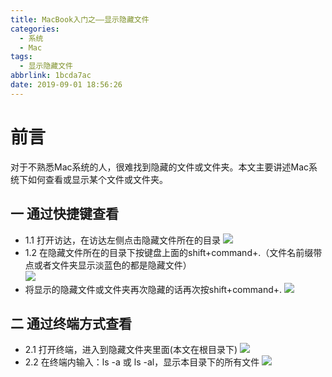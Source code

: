 ```yaml
---
title: MacBook入门之——显示隐藏文件
categories:
  - 系统
  - Mac
tags:
  - 显示隐藏文件
abbrlink: 1bcda7ac
date: 2019-09-01 18:56:26
---
```

# 前言

对于不熟悉Mac系统的人，很难找到隐藏的文件或文件夹。本文主要讲述Mac系统下如何查看或显示某个文件或文件夹。

<!--more-->

## 一 通过快捷键查看

* 1.1 打开访达，在访达左侧点击隐藏文件所在的目录
	![][1]
* 1.2 在隐藏文件所在的目录下按键盘上面的shift+command+.（文件名前缀带点或者文件夹显示淡蓝色的都是隐藏文件）	
	![][2]
* 将显示的隐藏文件或文件夹再次隐藏的话再次按shift+command+.
	![][1]

## 二 通过终端方式查看

* 2.1 打开终端，进入到隐藏文件夹里面(本文在根目录下)
	![][3]
* 2.2 在终端内输入：ls -a 或 ls -al，显示本目录下的所有文件
	![][4]
	




[1]: https://fastly.jsdelivr.net/gh/PGzxc/CDN@master/blog-image/mac-hidden-show-finder-file-open.png
[2]: https://fastly.jsdelivr.net/gh/PGzxc/CDN@master/blog-image/mac-hidden-show-finder-file-show.png
[3]: https://fastly.jsdelivr.net/gh/PGzxc/CDN@master/blog-image/mac-hidden-terminal-input-dir.png
[4]: https://fastly.jsdelivr.net/gh/PGzxc/CDN@master/blog-image/mac-hidden-terminal-show.png

